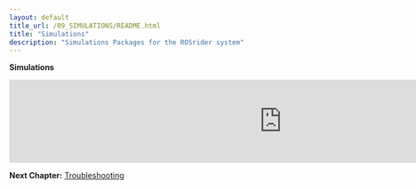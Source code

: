 ```yaml
---
layout: default
title_url: /09_SIMULATIONS/README.html
title: "Simulations"
description: "Simulations Packages for the ROSrider system"
---
```


__Simulations__

<iframe width="980" src="https://www.youtube.com/embed/uE3CZ2QHIJQ?&autoplay=1" frameborder="0" allowfullscreen></iframe>

__Next Chapter:__ [Troubleshooting](../10_DEBUG/README.md)